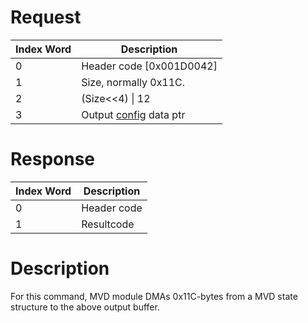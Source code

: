 # Request

| Index Word | Description                                       |
|------------|---------------------------------------------------|
| 0          | Header code \[0x001D0042\]                        |
| 1          | Size, normally 0x11C.                             |
| 2          | (Size\<\<4) \| 12                                 |
| 3          | Output [config](MVD_Services "wikilink") data ptr |

# Response

| Index Word | Description |
|------------|-------------|
| 0          | Header code |
| 1          | Resultcode  |

# Description

For this command, MVD module DMAs 0x11C-bytes from a MVD state structure
to the above output buffer.